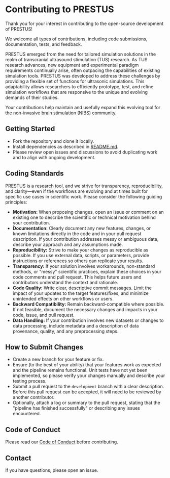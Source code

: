# Contributing to PRESTUS

Thank you for your interest in contributing to the open-source development of PRESTUS!

We welcome all types of contributions, including code submissions, documentation, tests, and feedback.

PRESTUS emerged from the need for tailored simulation solutions in the realm of transcranial ultrasound stimulation (TUS) research. As TUS research advances, new equipment and experimental paradigm requirements continually arise, often outpacing the capabilities of existing simulation tools. PRESTUS was developed to address these challenges by providing a flexible set of functions for ultrasonic simulations. This adaptability allows researchers to efficiently prototype, test, and refine simulation workflows that are responsive to the unique and evolving demands of their studies.

Your contributions help maintain and usefully expand this evolving tool for the non-invasive brain stimulation (NIBS) community.

## Getting Started
- Fork the repository and clone it locally.
- Install dependencies as described in [README.md](README.md).
- Please review open issues and discussions to avoid duplicating work and to align with ongoing development.

## Coding Standards

PRESTUS is a research tool, and we strive for transparency, reproducibility, and clarity—even if the workflows are evolving and at times built for specific use cases in scientific work. Please consider the following guiding principles:

- **Motivation:** When proposing changes, open an issue or comment on an existing one to describe the scientific or technical motivation behind your contribution.
- **Documentation:** Clearly document any new features, changes, or known limitations directly in the code and in your pull request description. If your contribution addresses messy or ambiguous data, describe your approach and any assumptions made.
- **Reproducibility:** Strive to make your changes as reproducible as possible. If you use external data, scripts, or parameters, provide instructions or references so others can replicate your results.
- **Transparency:** If your solution involves workarounds, non-standard methods, or "messy" scientific practices, explain these choices in your code comments and pull request. This helps future users and contributors understand the context and rationale.
- **Code Quality:** Write clear, descriptive commit messages. Limit the impact of your updates to the target features/fixes, and minimize unintended effects on other workflows or users.
- **Backward Compatibility:** Remain backward-compatible where possible. If not feasible, document the necessary changes and impacts in your code, issue, and pull request.
- **Data Handling:** If your contribution involves new datasets or changes to data processing, include metadata and a description of data provenance, quality, and any preprocessing steps.

## How to Submit Changes
- Create a new branch for your feature or fix.
- Ensure (to the best of your ability) that your features work as expected and the pipeline remains functional. Unit tests have not yet been implemented, so please verify your changes manually and describe your testing process.
- Submit a pull request to the `development` branch with a clear description. Before this pull request can be accepted, it will need to be reviewed by another contributor.
- Optionally, attach a log or summary to the pull request, stating that the "pipeline has finished successfully" or describing any issues encountered.

## Code of Conduct
Please read our [Code of Conduct](CODE_OF_CONDUCT.md) before contributing.

## Contact
If you have questions, please open an issue.
